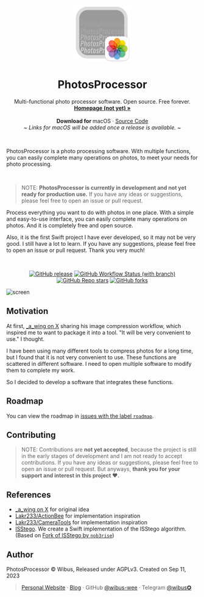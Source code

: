 <p align="center">
  <p align="center">
   <img width="150" height="150" src="/PhotosProcessor/Assets.xcassets/AppIcon.appiconset/icon_512x512@2x.png" alt="Logo">
  </p>
	<h1 align="center"><b>PhotosProcessor</b></h1>
	<p align="center">
		Multi-functional photo processor software. Open source. Free forever.
    <br />
    <a href="#readme"><strong>Homepage (not yet) »</strong></a>
    <br />
    <br />
    <b>Download for </b>
		macOS · <a href="https://github.com/wibus-wee/PhotosProcessor/archive/refs/heads/main.zip">Source Code</a>
    <br />
    <i>~ Links for macOS will be added once a release is available. ~</i>
  </p>
</p>

<br />

PhotosProcessor is a photo processing software. With multiple functions, you can easily complete many operations on photos, to meet your needs for photo processing.

<br />

> NOTE: **PhotosProcessor is currently in development and not yet ready for production use.** If you have any ideas or suggestions, please feel free to open an issue or pull request.

Process everything you want to do with photos in one place. With a simple and easy-to-use interface, you can easily complete many operations on photos. And it is completely free and open source.

Also, it is the first Swift project I have ever developed, so it may not be very good. I still have a lot to learn. If you have any suggestions, please feel free to open an issue or pull request. Thank you very much!

<br />

<div align="center">

[![GitHub release](https://img.shields.io/github/v/release/wibus-wee/PhotosProcessor?color=orange&label=latest%20release&sort=semver&style=flat-square)](https://github.com/wibus-wee/PhotosProcessor/releases/latest)
[![GitHub Workflow Status (with branch)](https://img.shields.io/github/actions/workflow/status/wibus-wee/PhotosProcessor/build.yml?style=flat-square)](https://github.com/wibus-wee/PhotosProcessor/actions/workflows/build.yml)
[![GitHub Repo stars](https://img.shields.io/github/stars/wibus-wee/PhotosProcessor?style=flat-square)](https://github.com/wibus-wee/PhotosProcessor/stargazers)
[![GitHub forks](https://img.shields.io/github/forks/wibus-wee/PhotosProcessor?style=flat-square)](https://github.com/wibus-wee/PhotosProcessor/forks)

</div>

![screen](./Resources/screen.avif)

## Motivation

At first, [_a_wing on X](https://twitter.com/_a_wing/status/1700586549065155043) sharing his image compression workflow, which inspired me to want to package it into a tool. "It will be very convenient to use." I thought.

I have been using many different tools to compress photos for a long time, but I found that it is not very convenient to use. These functions are scattered in different software. I need to open multiple software to modify them to complete my work. 

So I decided to develop a software that integrates these functions.

## Roadmap

You can view the roadmap in [issues with the label `roadmap`](https://github.com/wibus-wee/PhotosProcessor/issues?q=is:issue+is:open+sort:updated-desc+label:roadmap).

## Contributing

> NOTE: Contributions are **not yet accepted**, because the project is still in the early stages of development and I am not ready to accept contributions. If you have any ideas or suggestions, please feel free to open an issue or pull request. But anyways, **thank you for your support and interest in this project ❤️.**

## References

- [_a_wing on X](https://twitter.com/_a_wing/status/1700586549065155043) for original idea
- [Lakr233/ActionBee](https://github.com/Lakr233/ActionBee) for implementation inspiration
- [Lakr233/CameraTools](https://github.com/Lakr233/CameraTools) for implementation inspiration
- [ISStego](https://github.com/isena/ISStego). We create a Swift implementation of the ISStego algorithm. (Based on [Fork of ISStego by `nob3rise`](https://github.com/nob3rise/ISStego))

## Author

PhotosProcessor © Wibus, Released under AGPLv3. Created on Sep 11, 2023

> [Personal Website](http://wibus.ren/) · [Blog](https://blog.wibus.ren/) · GitHub [@wibus-wee](https://github.com/wibus-wee/) · Telegram [@wibus✪](https://t.me/wibus_wee)

